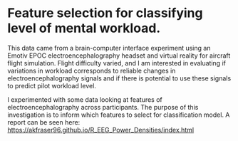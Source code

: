 # Feature selection for classifying level of mental workload.
This data came from a brain-computer interface experiment using an Emotiv EPOC electroencephalography headset and virtual reality for aircraft flight simulation. Flight difficulty 
varied, and I am interested in evaluating if variations in workload corresponds to reliable changes in electroencephalography signals and if there is potential to use these signals to predict pilot workload level. 

I experimented with some data looking at features of electroencephalography across participants. The purpose of this investigation is to inform which features
to select for classification model. A report can be seen here: https://akfraser96.github.io/R_EEG_Power_Densities/index.html
